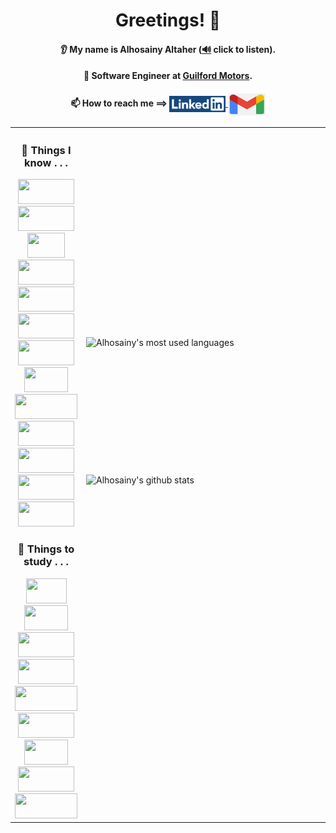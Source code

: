 <h1 align="center">Greetings! 👋</h1>

<h4 align="center">👂 My name is Alhosainy Altaher (<a target="_blank" rel="noreferrer noopener" href="https://user-images.githubusercontent.com/43458977/151719099-6d173be2-0720-46b3-a13c-307f634f5489.mp4">🔊</a> click to listen).</h4>
<h4 align="center"> 💼 Software Engineer at <a rel="noreferrer noopener" href="http://guilfordmotors.com/">Guilford Motors</a>.</h4>
<h4 align="center">📫 How to reach me ==> 
  <a rel="noreferrer noopener" href="https://www.linkedin.com/in/alhosainy-altaher-62597072/" color="none">
    <img align="center" width="90px" height="26px" src="/linkedin-image.png" alt="LinkedIn's logo">
  </a>
  <a rel="noreferrer noopener" href="mailto:alhosainy.altaher@gmail.com">
    <img align="center" width="60px" height="35px" src="/gmail-img.jpg" alt="Google Mail Icon">
  </a>
</h4>



<table align="center">
  <tr>
    <th width="45%"><!--483-->
      <h3>🔭 Things I know . . .</h3>
      <img width="90" height="40" src="https://img.shields.io/badge/-Java-%23007396?logo=java">
      <img width="90" height="40" src="https://img.shields.io/badge/-JavaScript-%23F7DF1E?logo=javascript&logoColor=black">
      <img width="60" height="40" src="https://img.shields.io/badge/-C-%23273593">
      <img width="90" height="40" src="https://img.shields.io/badge/-Python-%23ffdb4a?logo=python">
      <img width="90" height="40" src="https://img.shields.io/badge/-CSS-%231572B6?logo=css3">
      <img width="90" height="40" src="https://img.shields.io/badge/-JSON-%23000000?logo=json&logoColor=white&labelColor=grey&color=white">
      <img width="90" height="40" src="https://img.shields.io/badge/-HTML-%23E34F26?logo=html5&labelColor=E34F26&logoColor=white">
      <img width="70" height="40" src="https://img.shields.io/badge/-XML-lightgrey?labelColor=#de5934">
      <img width="100" height="40" src="https://img.shields.io/badge/-MongoDB-%2347A248?logo=mongodb&labelColor=412f1f">
      <img width="90" height="40" src="https://img.shields.io/badge/-ReactJs-61DAFB?logo=react&logoColor=white">
      <img width="90" height="40" src="https://badges.aleen42.com/src/node.svg">
      <img width="90" height="40" src="https://img.shields.io/badge/-Jest-%23C21325?logo=jest&labelColor=white&logoColor=C21325">
      <img width="90" height="40" src="https://img.shields.io/badge/-JUnit-%2325A162?logo=junit5&labelColor=white">
      <h3>🌱 Things to study . . .</h3>  
      <img width="65" height="40" src="https://img.shields.io/badge/-C%23-%232b0976">
      <img width="70" height="40" src="https://img.shields.io/badge/-C%2B%2B-%2300599C?logo=c++">
      <img width="90" height="40" src="https://img.shields.io/badge/-Oracle%20SQL-%23F80000?logo=oracle&logoColor=F80000&labelColor=white">
      <img width="90" height="40" src="https://img.shields.io/badge/-MSSQL-%23F80000?logo=microsoftsqlserver&logoColor=CC2927&color=f2f2f2&labelColor=2a2f45">
      <img width="100" height="40" src="https://img.shields.io/badge/-PostgreSQL-%234169E1?logo=postgresql&labelColor=white&logoColor=4169E1"> 
      <img width="90" height="40" src="https://img.shields.io/badge/-MySQL-%234479A1?logo=mysql&logoColor=d88700&labelColor=white">
      <img width="70" height="40" src="https://img.shields.io/badge/-.NET-%23512BD4">
      <img width="90" height="40" src="https://badges.aleen42.com/src/vue.svg">   
      <img width="100" height="40" src="https://badges.aleen42.com/src/angular.svg">      
    </th>
    <td>
      <a rel="noreferrer noopener" href="https://github.com/hosja83/">
        <img height="220px" width="495px" align="right" src="https://github-readme-stats.vercel.app/api/top-langs/?username=hosja83&layout=compact&bg_color=45,375d16,0188a5,d7522d&title_color=fff&text_color=fff" alt="Alhosainy's most used languages">
      </a> 
      <a rel="noreferrer noopener" href="https://github.com/hosja83/">
        <img height="220px" width="495px" align="right" src="https://github-readme-stats.vercel.app/api?username=hosja83&show_icons=true&include_all_commits=true&bg_color=45,375d16,0188a5,d7522d&title_color=fff&text_color=fff&icon_color=ebde77" alt="Alhosainy's github stats">
    </td>
  </tr>
</table>

<!--
**hosja83/hosja83** is a ✨ _special_ ✨ repository because its `README.md` (this file) appears on your GitHub profile.

Here are some ideas to get you started:

- 🔭 I’m currently working on ...
- 🌱 I’m currently learning ...
- 💬 Ask me about ...
- 📫 How to reach me: ...
- ⚡ Fun fact: ...
-->
